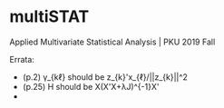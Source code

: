 # multiSTAT
Applied Multivariate Statistical Analysis | PKU 2019 Fall

Errata:
- (p.2) γ_{kℓ} should be z_{k}'x_{ℓ}/||z_{k}||^2
- (p.25) H should be X(X'X+λJ)^{-1}X'
- 
